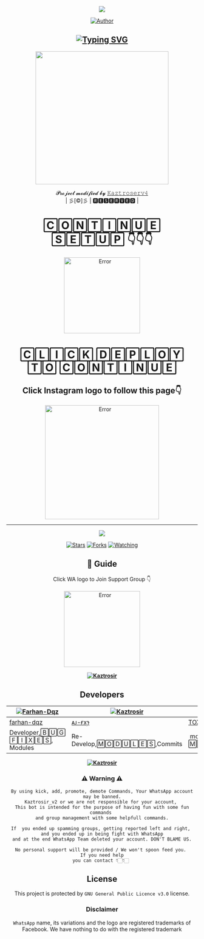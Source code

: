 
<div align="center">
  <p align="center">
<span class="avatar"><img src="https://github.com/Aj-fx7/Kaztrosir/blob/master/plugins/Ctonfs8p1Jq5.gif"> </a></span>
</p>
<p align="center">
<a href="https://github.com/cyberchekuthan"><img title="Author" src="https://img.shields.io/badge/Author-ꪶ͢ᴀᴊ ғxꫂ⁩-cyberchekuthan/Kaztrosir?color=blue&style=for-the-badge&logo=whatsapp"></a>
</p>
</div>
<div align="center">

## [![Typing SVG](https://readme-typing-svg.herokuapp.com?font=Lemon+milk&color=F7000&lines=Welcome+to+𝙺𝚊𝚣𝚝𝚛𝚘𝚜𝚎𝚛𝚟𝟺+WA+Bot+repo;Created+by+Aj+fx;This+is+a+userbot+privet+and+public+bot;With+more+features)](https://git.io/typing-svg)
  
  <p align="center">
<span class="avatar"><img height='350' src="http://i.imgur.com/jDkKLYG.jpegalt"> </a></span>
</p>

<p align="center">
𝓟𝓻𝓸𝓳𝓮𝓬𝓽 𝓶𝓸𝓭𝓲𝓯𝓲𝓮𝓭 𝓫𝔂 <a href="https://github.com/cyberchekuthan">𝙺𝚊𝚣𝚝𝚛𝚘𝚜𝚎𝚛𝚟𝟺</a>
    <br>
       | 彡[©]彡 |
        🆁🅴🆂🅴🆁🆅🅴🅳 |
    <br> 
</p>

# 🄲🄾🄽🅃🄸🄽🅄🄴 🅂🄴🅃🅄🄿 👇👇👇
<div align="center"> 
  
  <a href="https://github.com/Aj-fx7/Kaztrosir/blob/master/plugins/README.md"><span class="avatar"><img height='200' src="https://github.com/Aj-fx7/Kaztrosir/blob/master/plugins/deploy.svg" alt="Error"> </a></span>

# 🄲🄻🄸🄲🄺 🄳🄴🄿🄻🄾🅈 🅃🄾 🄲🄾🄽🅃🄸🄽🅄🄴

## Click Instagram logo to follow this page👇

  <a href="https://instagram.com/ajayan_007?utm_medium=copy_link"><span class="avatar"><img height='300' src="./photo/instagram.png" alt="Error"> </a></span>
  



----

  <p align="center">
  <a href="httsp://github.com/Aj-fx7/Kaztrosir">
    
<a href="https://github.com/Aj-fx7/followers">
<img src="https://img.shields.io/github/repo-size/cyberchekuthan/Kaztrosir_v2?color=green&label=Repo%20total%20size&style=plastic">
<p align="center">
<a href="https://github.com/Aj-fx7/followers"
<img title="Followers" src="https://img.shields.io/github/followers/Aj-fx7?color=blue&style=flat-square"></a>
<a href="https://github.com/Aj-fx7/Kaztrosir/stargazers/"><img title="Stars" src="https://img.shields.io/github/stars/Aj-fx7/Kaztrosir?color=blue&style=flat-square"></a>
<a href="https://github.com/Aj-fx7/Kaztrosir/network/members"><img title="Forks" src="https://img.shields.io/github/forks/Aj-fx7/Kaztrosir?color=blue&style=flat-square"></a>
<a href="https://github.com/Aj-fx7/Kaztrosir/watchers"><img title="Watching" src="https://img.shields.io/github/watchers/Aj-fx7/Kaztrosir?label=Watchers&color=blue&style=flat-square"></a>
</p>

## 📢 Guide
Click WA logo to Join Support Group 👇
    <br>
<br>
     <a href="https://chat.whatsapp.com/L38gYwSPTBILW3K4kdvMY1"><span class="avatar"><img height='200' src="https://github.com/Alien-alfa/PublicBot/blob/main/wlogo.svg.png" alt="Error"> </a></span>
  <div align="center">
    
**[![Kaztrosir](https://raw.githubusercontent.com/rodrigograca31/rodrigograca31/master/matrix.svg)](http://wa.me/918281440156?text=Can%20you%20help%20bro)**
 


## Developers
  <div align="center">
    
  [![Farhan-Dqz](https://github.com/farhan-dqz.png?size=100)](https://github.com/farhan-dqz) | [![Kaztrosir](https://github.com/Aj-fx7.png?size=100)](https://github.com/Aj-fx7) |  [![TOXIC4L!3N](https://github.com/Alien-alfa.png?size=100)](https://github.com/AI-VIKI) | [![afnanplk](https://github.com/afnanplk.png?size=100)](https://github.com/afnanplk) 
----|----|----|----
[farhan-dqz](https://github.com/farhan-dqz) | [ᴀᴊ-ғxꫂ⁩](https://github.com/Aj-fx7) | [TOXIC4L!3N](https://github.com/AI-VIKI) | [afnanplk](https://github.com/afnanplk) 
Developer,🄱🅄🄶 🄵🄸🅇🄴🅂, Modules| Re-Develop,🄼🄾🄳🅄🄻🄴🅂,Commits |  modifying & 🄼🄰🄽🄰🄶🄴🄼🄴🄽🅃 | Bug Fixes,🄼🄾🄳🅄🄻🄴🅂 
  </div>
    
**[![Kaztrosir](https://raw.githubusercontent.com/rodrigograca31/rodrigograca31/master/matrix.svg)](http://wa.me/918281440156?text=Can%20you%20help%20bro)**
    
### ⚠ Warning ⚠

```
By using kick, add, promote, demote Commands, Your WhatsApp account may be banned.
Kaztrosir_v2 or we are not responsible for your account, 
This bot is intended for the purpose of having fun with some fun commands 
and group management with some helpfull commands.

If  you ended up spamming groups, getting reported left and right, 
and you ended up in being fight with WhatsApp
and at the end WhatsApp Team deleted your account. DON'T BLAME US.

No personal support will be provided / We won't spoon feed you. 
If you need help
you can contact 👇🏻👇🏻 
```


## License
This project is protected by `GNU General Public Licence v3.0` license.

### Disclaimer
`WhatsApp` name, its variations and the logo are registered trademarks of Facebook. We have nothing to do with the registered trademark
